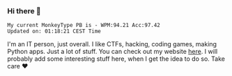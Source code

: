 ### Hi there 👋
<!-- PB START -->
```
My current MonkeyType PB is - WPM:94.21 Acc:97.42
Updated on: 01:18:21 CEST Time
```
<!-- PB END -->
I'm an IT person, just overall. I like CTFs, hacking, coding games, making Python apps. Just a lot of stuff.
You can check out my website [here](https://skill3472.github.io/).
I will probably add some interesting stuff here, when I get the idea to do so. Take care ❤️
